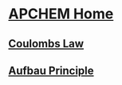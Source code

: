 # [APCHEM  Home](./../APCHEM--Home/)

## [Coulombs Law](./../Coulombs-Law/)
## [Aufbau Principle](./../Aufbau-Principle/)
